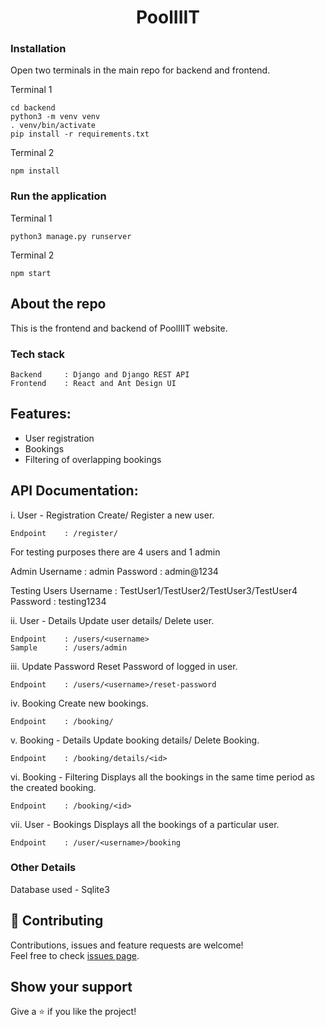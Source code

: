 <h1 align="center">PoolIIIT</h1>

### Installation

Open two terminals in the main repo for backend and frontend.

Terminal 1

	cd backend
	python3 -m venv venv
	. venv/bin/activate
	pip install -r requirements.txt

Terminal 2
	
	npm install

### Run the application

Terminal 1

	python3 manage.py runserver

Terminal 2
	
	npm start

## About the repo

This is the frontend and backend of PoolIIIT website.

### Tech stack 

	Backend 	: Django and Django REST API
	Frontend	: React and Ant Design UI

Features:
---------
* User registration
* Bookings
* Filtering of overlapping bookings

API Documentation:
-----------------

i. User - Registration
Create/ Register a new user.

	Endpoint 	: /register/

For testing purposes there are 4 users and 1 admin

Admin
	Username	: admin
	Password	: admin@1234

Testing Users
	Username	: TestUser1/TestUser2/TestUser3/TestUser4
	Password 	: testing1234

ii. User - Details
Update user details/ Delete user.

	Endpoint	: /users/<username>
	Sample		: /users/admin 

iii. Update Password
Reset Password of logged in user.

	Endpoint	: /users/<username>/reset-password

iv. Booking
Create new bookings.

	Endpoint	: /booking/

v. Booking - Details
Update booking details/ Delete Booking.

	Endpoint	: /booking/details/<id>

vi. Booking - Filtering
Displays all the bookings in the same time period as the created booking.

	Endpoint	: /booking/<id>

vii. User - Bookings
Displays all the bookings of a particular user.

	Endpoint	: /user/<username>/booking

### Other Details

Database used - Sqlite3

## 🤝 Contributing

Contributions, issues and feature requests are welcome!<br/>Feel free to check [issues page](https://github.com/divyamagwl/PoolIIIT/issues).

 
## Show your support

Give a ⭐️ if you like the project!
